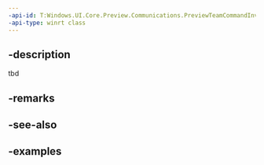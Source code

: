 ```yaml
---
-api-id: T:Windows.UI.Core.Preview.Communications.PreviewTeamCommandInvokedEventArgs
-api-type: winrt class
---
```


## -description
tbd

## -remarks

## -see-also

## -examples

